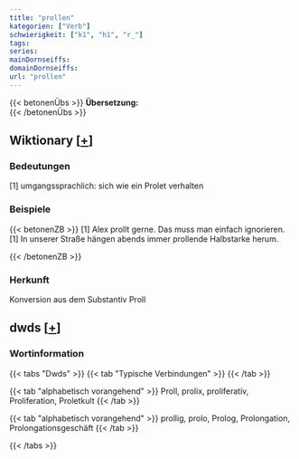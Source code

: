 ```yaml
---
title: "prollen"
kategorien: ["Verb"]
schwierigkeit: ["k1", "h1", "r_"]
tags:
series:
mainDornseiffs:
domainDornseiffs:
url: "prollen"
---
```


{{< betonenÜbs >}}
**Übersetzung:**  
{{< /betonenÜbs >}}

## Wiktionary [[+](https://de.wiktionary.org/wiki/prollen)]

### Bedeutungen
[1] umgangssprachlich: sich wie ein Prolet verhalten  

### Beispiele
{{< betonenZB >}}
[1] Alex prollt gerne. Das muss man einfach ignorieren.  
[1] In unserer Straße hängen abends immer prollende Halbstarke herum.  

{{< /betonenZB >}}
### Herkunft
Konversion aus dem Substantiv Proll  



## dwds [[+](https://www.dwds.de/wb/prollen)]

### Wortinformation
{{< tabs "Dwds" >}}
{{< tab "Typische Verbindungen" >}}
{{< /tab >}}

{{< tab "alphabetisch vorangehend" >}}
Proll, prolix, proliferativ, Proliferation, Proletkult
{{< /tab >}}

{{< tab "alphabetisch vorangehend" >}}
prollig, prolo, Prolog, Prolongation, Prolongationsgeschäft
{{< /tab >}}

{{< /tabs >}}

